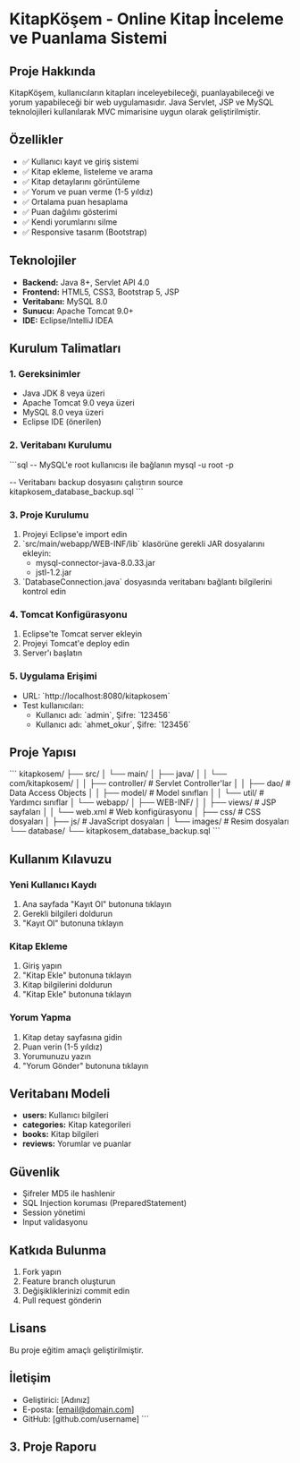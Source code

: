 # KitapKöşem - Online Kitap İnceleme ve Puanlama Sistemi

## Proje Hakkında
KitapKöşem, kullanıcıların kitapları inceleyebileceği, puanlayabileceği ve yorum yapabileceği bir web uygulamasıdır. Java Servlet, JSP ve MySQL teknolojileri kullanılarak MVC mimarisine uygun olarak geliştirilmiştir.

## Özellikler
- ✅ Kullanıcı kayıt ve giriş sistemi
- ✅ Kitap ekleme, listeleme ve arama
- ✅ Kitap detaylarını görüntüleme
- ✅ Yorum ve puan verme (1-5 yıldız)
- ✅ Ortalama puan hesaplama
- ✅ Puan dağılımı gösterimi
- ✅ Kendi yorumlarını silme
- ✅ Responsive tasarım (Bootstrap)

## Teknolojiler
- **Backend:** Java 8+, Servlet API 4.0
- **Frontend:** HTML5, CSS3, Bootstrap 5, JSP
- **Veritabanı:** MySQL 8.0
- **Sunucu:** Apache Tomcat 9.0+
- **IDE:** Eclipse/IntelliJ IDEA

## Kurulum Talimatları

### 1. Gereksinimler
- Java JDK 8 veya üzeri
- Apache Tomcat 9.0 veya üzeri
- MySQL 8.0 veya üzeri
- Eclipse IDE (önerilen)

### 2. Veritabanı Kurulumu
\`\`\`sql
-- MySQL'e root kullanıcısı ile bağlanın
mysql -u root -p

-- Veritabanı backup dosyasını çalıştırın
source kitapkosem_database_backup.sql
\`\`\`

### 3. Proje Kurulumu
1. Projeyi Eclipse'e import edin
2. \`src/main/webapp/WEB-INF/lib\` klasörüne gerekli JAR dosyalarını ekleyin:
   - mysql-connector-java-8.0.33.jar
   - jstl-1.2.jar
3. \`DatabaseConnection.java\` dosyasında veritabanı bağlantı bilgilerini kontrol edin

### 4. Tomcat Konfigürasyonu
1. Eclipse'te Tomcat server ekleyin
2. Projeyi Tomcat'e deploy edin
3. Server'ı başlatın

### 5. Uygulama Erişimi
- URL: \`http://localhost:8080/kitapkosem\`
- Test kullanıcıları:
  - Kullanıcı adı: \`admin\`, Şifre: \`123456\`
  - Kullanıcı adı: \`ahmet_okur\`, Şifre: \`123456\`

## Proje Yapısı
\`\`\`
kitapkosem/
├── src/
│   └── main/
│       ├── java/
│       │   └── com/kitapkosem/
│       │       ├── controller/     # Servlet Controller'lar
│       │       ├── dao/            # Data Access Objects
│       │       ├── model/          # Model sınıfları
│       │       └── util/           # Yardımcı sınıflar
│       └── webapp/
│           ├── WEB-INF/
│           │   ├── views/          # JSP sayfaları
│           │   └── web.xml         # Web konfigürasyonu
│           ├── css/                # CSS dosyaları
│           ├── js/                 # JavaScript dosyaları
│           └── images/             # Resim dosyaları
└── database/
    └── kitapkosem_database_backup.sql
\`\`\`

## Kullanım Kılavuzu

### Yeni Kullanıcı Kaydı
1. Ana sayfada "Kayıt Ol" butonuna tıklayın
2. Gerekli bilgileri doldurun
3. "Kayıt Ol" butonuna tıklayın

### Kitap Ekleme
1. Giriş yapın
2. "Kitap Ekle" butonuna tıklayın
3. Kitap bilgilerini doldurun
4. "Kitap Ekle" butonuna tıklayın

### Yorum Yapma
1. Kitap detay sayfasına gidin
2. Puan verin (1-5 yıldız)
3. Yorumunuzu yazın
4. "Yorum Gönder" butonuna tıklayın

## Veritabanı Modeli
- **users:** Kullanıcı bilgileri
- **categories:** Kitap kategorileri
- **books:** Kitap bilgileri
- **reviews:** Yorumlar ve puanlar

## Güvenlik
- Şifreler MD5 ile hashlenir
- SQL Injection koruması (PreparedStatement)
- Session yönetimi
- Input validasyonu

## Katkıda Bulunma
1. Fork yapın
2. Feature branch oluşturun
3. Değişikliklerinizi commit edin
4. Pull request gönderin

## Lisans
Bu proje eğitim amaçlı geliştirilmiştir.

## İletişim
- Geliştirici: [Adınız]
- E-posta: [email@domain.com]
- GitHub: [github.com/username]
\`\`\`

## 3. Proje Raporu
